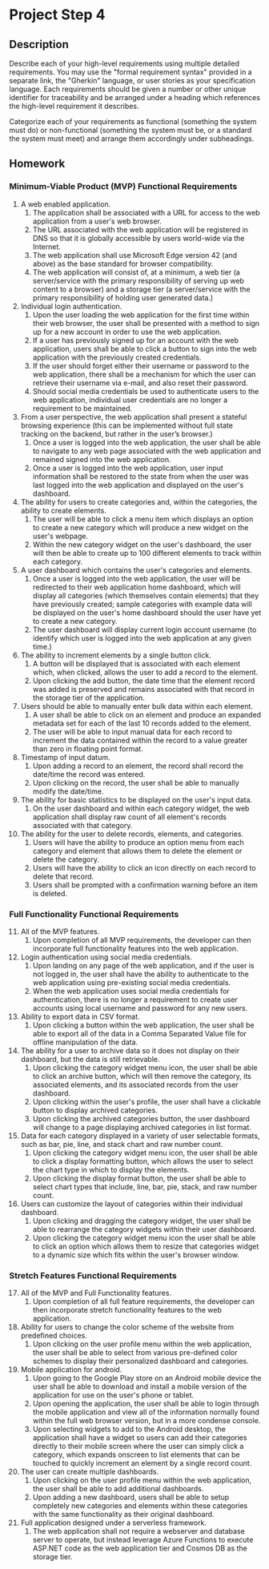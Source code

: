 # Project Step 4

## Description

Describe each of your high-level requirements using multiple detailed requirements. You may use the "formal requirement syntax" provided in a separate link, the "Gherkin" language, or user stories as your specification language. Each requirements should be given a number or other unique identifier for traceability and be arranged under a heading which references the high-level requirement it describes.

Categorize each of your requirements as functional (something the system must do) or non-functional (something the system must be, or a standard the system must meet) and arrange them accordingly under subheadings.

## Homework

### Minimum-Viable Product (MVP) Functional Requirements

1. A web enabled application.
    1. The application shall be associated with a URL for access to the web application from a user's web browser.
    2. The URL associated with the web application will be registered in DNS so that it is globally accessible by users world-wide via the Internet.
    3. The web application shall use Microsoft Edge version 42 (and above) as the base standard for browser compatibility.
    4. The web application will consist of, at a minimum, a web tier (a server/service with the primary responsibility of serving up web content to a browser) and a storage tier (a server/service with the primary responsibility of holding user generated data.)
2. Individual login authentication.
    1. Upon the user loading the web application for the first time within their web browser, the user shall be presented with a method to sign up for a new account in order to use the web application.
    2. If a user has previously signed up for an account with the web application, users shall be able to click a button to sign into the web application with the previously created credentials.
    3. If the user should forget either their username or password to the web application, there shall be a mechanism for which the user can retrieve their username via e-mail, and also reset their password.
    4. Should social media credentials be used to authenticate users to the web application, individual user credentials are no longer a requirement to be maintained.
3. From a user perspective, the web application shall present a stateful browsing experience (this can be implemented without full state tracking on the backend, but rather in the user’s browser.)
    1. Once a user is logged into the web application, the user shall be able to navigate to any web page associated with the web application and remained signed into the web application.
    2. Once a user is logged into the web application, user input information shall be restored to the state from when the user was last logged into the web application and displayed on the user's dashboard.
4. The ability for users to create categories and, within the categories, the ability to create elements.
    1. The user will be able to click a menu item which displays an option to create a new category which will produce a new widget on the user's webpage.
    2. Within the new category widget on the user's dashboard, the user will then be able to create up to 100 different elements to track within each category.
5. A user dashboard which contains the user's categories and elements.
    1. Once a user is logged into the web application, the user will be redirected to their web application home dashboard, which will display all categories (which themselves contain elements) that they have previously created; sample categories with example data will be displayed on the user's home dashboard should the user have yet to create a new category.
    2. The user dashboard will display current login account username (to identify which user is logged into the web application at any given time.)
6. The ability to increment elements by a single button click.
    1. A button will be displayed that is associated with each element which, when clicked, allows the user to add a record to the element.
    2. Upon clicking the add button, the date time that the element record was added is preserved and remains associated with that record in the storage tier of the application.
7. Users should be able to manually enter bulk data within each element.
    1. A user shall be able to click on an element and produce an expanded metadata set for each of the last 10 records added to the element.
    2. The user will be able to input manual data for each record to increment the data contained within the record to a value greater than zero in floating point format.
8. Timestamp of input datum.
    1. Upon adding a record to an element, the record shall record the date/time the record was entered.
    2. Upon clicking on the record, the user shall be able to manually modify the date/time.
9. The ability for basic statistics to be displayed on the user's input data.
    1. On the user dashboard and within each category widget, the web application shall display raw count of all element's records associated with that category.
10. The ability for the user to delete records, elements, and categories.
    1. Users will have the ability to produce an option menu from each category and element that allows them to delete the element or delete the category.
    2. Users will have the ability to click an icon directly on each record to delete that record.
    3. Users shall be prompted with a confirmation warning before an item is deleted.

### Full Functionality Functional Requirements

11. All of the MVP features.
    1. Upon completion of all MVP requirements, the developer can then incorporate full functionality features into the web application.
12. Login authentication using social media credentials.
    1. Upon landing on any page of the web application, and if the user is not logged in, the user shall have the ability to authenticate to the web application using pre-existing social media credentials.
    2. When the web application uses social media credentials for authentication, there is no longer a requirement to create user accounts using local username and password for any new users.
13. Ability to export data in CSV format.
    1. Upon clicking a button within the web application, the user shall be able to export all of the data in a Comma Separated Value file for offline manipulation of the data.
14. The ability for a user to archive data so it does not display on their dashboard, but the data is still retrievable.
    1. Upon clicking the category widget menu icon, the user shall be able to click an archive button, which will then remove the category, its associated elements, and its associated records from the user dashboard.
    2. Upon clicking within the user's profile, the user shall have a clickable button to display archived categories.
    3. Upon clicking the archived categories button, the user dashboard will change to a page displaying archived categories in list format.
15. Data for each category displayed in a variety of user selectable formats, such as bar, pie, line, and stack chart and raw number count.
    1. Upon clicking the category widget menu icon, the user shall be able to click a display formatting button, which allows the user to select the chart type in which to display the elements.
    2. Upon clicking the display format button, the user shall be able to select chart types that include, line, bar, pie, stack, and raw number count.
16. Users can customize the layout of categories within their individual dashboard.
    1. Upon clicking and dragging the category widget, the user shall be able to rearrange the category widgets within their user dashboard.
    2. Upon clicking the category widget menu icon the user shall be able to click an option which allows them to resize that categories widget to a dynamic size which fits within the user's browser window.

### Stretch Features Functional Requirements

17. All of the MVP and Full Functionality features.
    1. Upon completion of all full feature requirements, the developer can then incorporate stretch functionality features to the web application.
18. Ability for users to change the color scheme of the website from predefined choices.
    1. Upon clicking on the user profile menu within the web application, the user shall be able to select from various pre-defined color schemes to display their personalized dashboard and categories.
19. Mobile application for android.
    1. Upon going to the Google Play store on an Android mobile device the user shall be able to download and install a mobile version of the application for use on the user's phone or tablet.
    2. Upon opening the application, the user shall be able to login through the mobile application and view all of the information normally found within the full web browser version, but in a more condense console.
    3. Upon selecting widgets to add to the Android desktop, the application shall have a widget so users can add their categories directly to their mobile screen where the user can simply click a category, which expands onscreen to list elements that can be touched to quickly increment an element by a single record count.
20. The user can create multiple dashboards.
    1. Upon clicking on the user profile menu within the web application, the user shall be able to add additional dashboards.
    2. Upon adding a new dashboard, users shall be able to setup completely new categories and elements within these categories with the same functionality as their original dashboard.
21. Full application designed under a serverless framework.
    1. The web application shall not require a webserver and database server to operate, but instead leverage Azure Functions to execute ASP.NET code as the web application tier and Cosmos DB as the storage tier.
